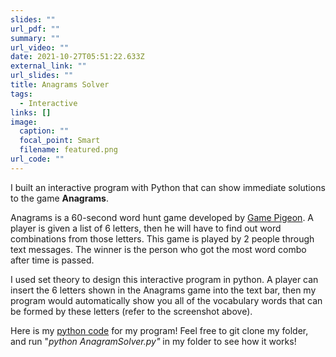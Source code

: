 ```yaml
---
slides: ""
url_pdf: ""
summary: ""
url_video: ""
date: 2021-10-27T05:51:22.633Z
external_link: ""
url_slides: ""
title: Anagrams Solver
tags:
  - Interactive
links: []
image:
  caption: ""
  focal_point: Smart
  filename: featured.png
url_code: ""
---
```

I built an interactive program with Python that can show immediate solutions to the game **Anagrams**. 

Anagrams is a 60-second word hunt game developed by [Game Pigeon](http://gamepigeonapp.com/). A player is given a list of 6 letters, then he will have to find out word combinations from those letters. This game is played by 2 people through text messages. The winner is the person who got the most word combo after time is passed.

I used set theory to design this interactive program in python. A player can insert the 6 letters shown in the Anagrams game into the text bar, then my program would automatically show you all of the vocabulary words that can be formed by these letters (refer to the screenshot above). 

Here is my [python code](https://github.com/tinghanlin/anagram-solver) for my program! Feel free to git clone my folder, and run "*python AnagramSolver.py"*  in my folder to see how it works!
